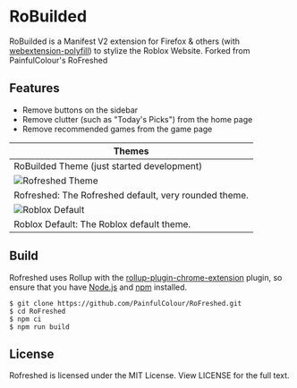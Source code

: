 # RoBuilded
RoBuilded is a Manifest V2 extension for Firefox & others (with [webextension-polyfill](https://github.com/mozilla/webextension-polyfill)) to stylize the Roblox Website. Forked from PainfulColour's RoFreshed
## Features
- Remove buttons on the sidebar
- Remove clutter (such as "Today's Picks") from the home page
- Remove recommended games from the game page

| Themes |
| ------- |
| RoBuilded Theme (just started development)
| ![Rofreshed Theme](https://github.com/PainfulColour/RoFreshed/assets/52288545/9844b8e8-e76e-43df-b056-0f6b084fa42f) |
| Rofreshed: The Rofreshed default, very rounded theme. |
| ![Roblox Default](https://github.com/PainfulColour/RoFreshed/assets/52288545/2d09ff4a-48a6-4348-bab6-7a060d7e2156) |
| Roblox Default: The Roblox default theme. |

## Build
Rofreshed uses Rollup with the [rollup-plugin-chrome-extension](https://www.npmjs.com/package/rollup-plugin-chrome-extension) plugin, so ensure that you have [Node.js](https://nodejs.org) and [npm](https://www.npmjs.com/) installed.

```shell
$ git clone https://github.com/PainfulColour/RoFreshed.git
$ cd RoFreshed
$ npm ci
$ npm run build
```

## License
Rofreshed is licensed under the MIT License. View LICENSE for the full text.
